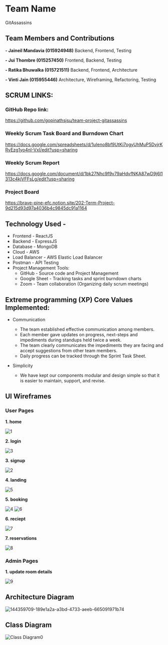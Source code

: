# Team Name
GitAssassins

## Team Members and Contributions

**- Jaineil Mandavia (015924948)**
Backend, Frontend, Testing

**- Jui Thombre (015257450)**
Frontend, Backend, Testing

**- Ratika Bhuwalka (015721511)**
Backend, Frontend, Architecture

**- Vinti Jain (015955446)**
Architecture, Wireframing, Refactoring, Testing

## SCRUM LINKS: 
### GitHub Repo link:
https://github.com/gopinathsjsu/team-project-gitassassins

### Weekly Scrum Task Board and Burndown Chart
https://docs.google.com/spreadsheets/d/1uIeno8bf9UtKi7ogyUhMuP5DvjrKRvEzg1yo4nI-VxI/edit?usp=sharing

### Weekly Scrum Report
https://docs.google.com/document/d/1bk27Nhc9f9v79aHdvfNKA87wD9j6l1313c4kjVFFsLg/edit?usp=sharing

### Project Board
https://brave-pine-efc.notion.site/202-Term-Project-9d215d93d97a4036b4c9845dc91a1164


## Technology Used -
* Frontend - ReactJS
* Backend - ExpressJS
* Database - MongoDB
* Cloud - AWS
* Load Balancer - AWS Elastic Load Balancer
* Postman - API Testing
* Project Management Tools:  
   * GitHub - Source code and Project Management
   * Google Sheet - Tracking tasks and sprint burndown charts
   * Zoom - Team collaboration (Organizing daily scrum meetings)

## Extreme programming (XP) Core Values Implemented:
 * Communication
    * The team established effective communication among members.  
    * Each member gave updates on progress, next-steps and impediments during standups held twice a week.
    * The team clearly communicates the impediments they are facing and accept suggestions from other team members.
    * Daily progress can be tracked through the Sprint Task Sheet.

  * Simplicity
    * We have kept our components modular and design simple so that it is easier to maintain, support, and revise.

## UI Wireframes
### User Pages
**1. home**

![1](https://user-images.githubusercontent.com/85063516/168510428-ffaa6a49-5d74-41f4-bcf4-95343744ddb1.png)

**2. login**

![3](https://user-images.githubusercontent.com/85063516/168510450-41b48c81-b742-4641-80d6-76e43e41cff4.png)

**3. signup**

![2](https://user-images.githubusercontent.com/85063516/168510495-17bd31b5-00be-4e5b-a6cb-6ae08f8dc74c.png)

**4. landing**
 
![5](https://user-images.githubusercontent.com/85063516/168510510-17b55ce7-9e7b-4a7b-96f1-e4d099130190.png)

**5. booking**

![4](https://user-images.githubusercontent.com/85063516/168510596-d1e127db-bed2-4377-97b5-dce124f1df15.png)
![6](https://user-images.githubusercontent.com/85063516/168510638-418d06cf-c951-452a-8bd9-7e860d997822.png)

**6. reciept**

![7](https://user-images.githubusercontent.com/85063516/168510663-74d93c4a-41f7-4a58-85fa-b5e678627435.png)

**7. reservations**

![8](https://user-images.githubusercontent.com/85063516/168510696-8d6e6d57-36fb-4961-be44-c1b3bd375f1b.png)


### Admin Pages
**1. update room details**

![9](https://user-images.githubusercontent.com/85063516/168510722-e4a079de-ab1b-4534-8c3e-361ae4dce675.png)

## Architecture Diagram
![144359709-189e1a2a-a3bd-4733-aeeb-665091971b74](https://user-images.githubusercontent.com/85063516/168495053-a19b6e65-0c10-4ca8-831a-f4c6ad9b84c2.png)

## Class Diagram
![Class Diagram0](https://user-images.githubusercontent.com/85063516/168495086-d97052fd-339e-43f6-b501-10d1a4438305.png)
